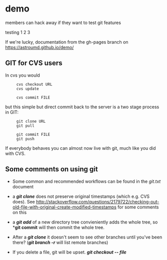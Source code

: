 # demo

members can hack away if they want to test git features 

testing 1 2 3

If we're lucky, documentation from the gh-pages branch on https://astroumd.github.io/demo/

## GIT for CVS users

In cvs you would
```
     cvs checkout URL
     cvs update
     
     cvs commit FILE
```
but this simple but direct commit back to the server is a two stage process in GIT:
```
     git clone URL
     git pull
     
     git commit FILE
     git push
```
If everybody behaves you can almost now live with git, much like you did with CVS.
     

## Some comments on using git

* Some common and recommended workflows can be found in the *git.txt* document

* a ***git clone*** does not preserve original timestamps (which e.g. CVS does). See   http://stackoverflow.com/questions/2179722/checking-out-old-file-with-original-create-modified-timestamps for some comments on this

* a ***git add*** of a new directory tree convieniently adds the whole tree, so ***git commit** will then commit the whole tree.

* After a ***git clone*** it doesn't seem to see other branches until you've been there?   (***git branch -r*** will list remote branches)

* If you delete a file, git will be upset. ***git checkout -- file***

